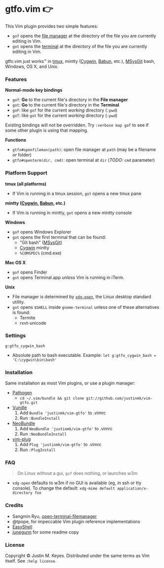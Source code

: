 # gtfo.vim :point_right:

This Vim plugin provides two simple features:
* `gof` opens the [file manager](http://en.wikipedia.org/wiki/File_manager#Examples) 
  at the directory of the file you are currently editing in Vim.
* `got` opens the [terminal](http://en.wikipedia.org/wiki/Terminal_emulator)
  at the directory of the file you are currently editing in Vim.

gtfo.vim just works™ in [tmux](http://tmux.sourceforge.net/), mintty ([Cygwin](http://www.cygwin.com/), [Babun](https://github.com/babun/babun), etc.), 
[MSysGit](http://msysgit.github.io/) bash, Windows, OS X, and Unix.

### Features

**Normal-mode key bindings**
* `gof`: **Go** to the current file's directory in the **File manager** 
* `got`: **Go** to the current file's directory in the **Terminal**
* `goF`: like `gof` for the current *working* directory (`:pwd`)
* `goT`: like `got` for the current *working* directory (`:pwd`)

Existing bindings will not be overridden. Try `:verbose map gof` to 
see if some other plugin is using that mapping.

**Functions**
* `gtfo#openfileman(path)`: open file manager at `path` (may be a filename *or* folder)
* `gtfo#openterm(dir, cmd)`: open terminal at `dir` (*TODO:* `cmd` parameter)

### Platform Support

**tmux (all platforms)**
* If Vim is running in a tmux session, `got` opens a new tmux pane

**mintty ([Cygwin](http://www.cygwin.com/), [Babun](https://github.com/babun/babun), etc.)**
* If Vim is running in mintty, `got` opens a new mintty console

**Windows**
* `gof` opens Windows Explorer
* `got` opens the first terminal that can be found:
  * "Git bash" ([MSysGit](http://msysgit.github.io/))
  * [Cygwin](http://www.cygwin.org) mintty
  * `%COMSPEC%` (cmd.exe)

**Mac OS X**
* `gof` opens Finder
* `got` opens Terminal.app *unless* Vim is running in iTerm.

**Unix**
* File manager is determined by [`xdg-open`](http://portland.freedesktop.org/xdg-utils-1.0/xdg-open.html), 
  the Linux desktop standard utility.
* `got` opens `$SHELL` inside `gnome-terminal` unless one of these alternatives is found:
  * Termite
  * rxvt-unicode

### Settings

`g:gtfo_cygwin_bash`

* Absolute path to bash executable. Example: `let g:gtfo_cygwin_bash = 'C:\cygwin\bin\bash'`

### Installation

Same installation as most Vim plugins, or use a plugin manager:

- [Pathogen](https://github.com/tpope/vim-pathogen)
  - `cd ~/.vim/bundle && git clone git://github.com/justinmk/vim-gtfo.git`
- [Vundle](https://github.com/gmarik/vundle)
  1. Add `Bundle 'justinmk/vim-gtfo'` to .vimrc
  2. Run `:BundleInstall`
- [NeoBundle](https://github.com/Shougo/neobundle.vim)
  1. Add `NeoBundle 'justinmk/vim-gtfo'` to .vimrc
  2. Run `:NeoBundleInstall`
- [vim-plug](https://github.com/junegunn/vim-plug)
  1. Add `Plug 'justinmk/vim-gtfo'` to .vimrc
  2. Run `:PlugInstall`

### FAQ

> On Linux without a gui, `gof` does nothing, or launches w3m

* `xdg-open` defaults to w3m if no GUI is available (eg, in ssh or tty console).
  To change the default: `xdg-mime default application/x-directory foo`

### Credits

* Sangmin Ryu, [open-terminal-filemanager](http://www.vim.org/scripts/script.php?script_id=2896)
* @tpope, for impeccable Vim plugin reference implementations
* [EasyShell](http://marketplace.eclipse.org/node/974#.Ui1kc2R273E)
* [junegunn](https://github.com/junegunn) for some readme copy

### License

Copyright © Justin M. Keyes. Distributed under the same terms as Vim itself.
See `:help license`.


